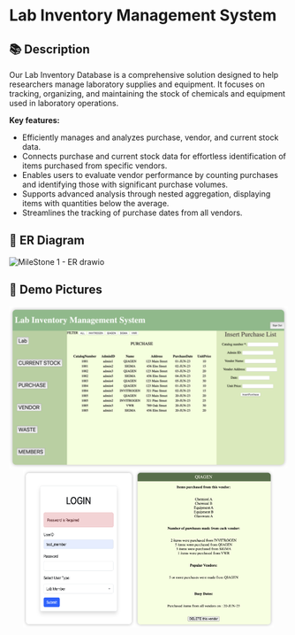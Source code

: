 # Lab Inventory Management System

## 📚 Description

Our Lab Inventory Database is a comprehensive solution designed to help researchers manage laboratory supplies and equipment. It focuses on tracking, organizing, and maintaining the stock of chemicals and equipment used in laboratory operations.

**Key features:**
- Efficiently manages and analyzes purchase, vendor, and current stock data.
- Connects purchase and current stock data for effortless identification of items purchased from specific vendors.
- Enables users to evaluate vendor performance by counting purchases and identifying those with significant purchase volumes.
- Supports advanced analysis through nested aggregation, displaying items with quantities below the average.
- Streamlines the tracking of purchase dates from all vendors.

## 📝 ER Diagram

![MileStone 1 - ER drawio](https://github.com/Miranda-Tang/Lab-Inventory-Management-System/assets/81618041/17024cf1-f53c-4c25-afa3-f5220041d19c)

## 📸 Demo Pictures

<div align="center">
   <img src="demo/demo 1.png" style="width: 100%; max-height: 400px;">
</div>
<div align="center" style="display: flex; justify-content: center;">
   <img src="demo/demo 2.png" style="max-width: 40%; max-height: 400px;">
   <img src="demo/demo 3.png" style="max-width: 50%; max-height: 400px;">
</div>
